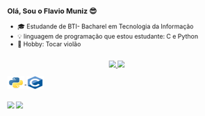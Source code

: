 ### Olá, Sou o Flavio Muniz 😎


* 🎓   Estudande de BTI- Bacharel em Tecnologia da Informação
* 💡    linguagem de programação que estou estudante: C e Python
* 🎸 Hobby: Tocar violão

##


<div align="center">
  <a href="https://github.com/FlavioMuniz1518">
  <img height="180em" src="https://github-readme-stats.vercel.app/api?username=FlavioMuniz1518&show_icons=true&theme=dark&include_all_commits=true&count_private=true"/>
  <img height="180em" src="https://github-readme-stats.vercel.app/api/top-langs/?username=FlavioMuniz1518&layout=compact&langs_count=7&theme=dark"/>
</div>
  
  <div style="display: inline_block"><br>
  
  <img align="center" alt="Rafa-Python" height="30" width="40" src="https://raw.githubusercontent.com/devicons/devicon/master/icons/python/python-original.svg">
  <img align="center" alt="Rafa-Csharp" height="30" width="40" src="https://raw.githubusercontent.com/devicons/devicon/master/icons/c/c-original.svg">
  </div>
  
  ##
  <div> 
  </a> 
  <a href = "mailto:flaviorioclaro@hotmail.com"><img src="https://img.shields.io/badge/-Hotmail-%23333?style=for-the-badge&logo=gmail&logoColor=white" target="_blank"></a>
  <a href="https://www.linkedin.com/in/flavio-muniz-969b4234" target="_blank"><img src="https://img.shields.io/badge/-LinkedIn-%230077B5?style=for-the-badge&logo=linkedin&logoColor=white" target="_blank"></a> 
 
 
</div>
  
  


